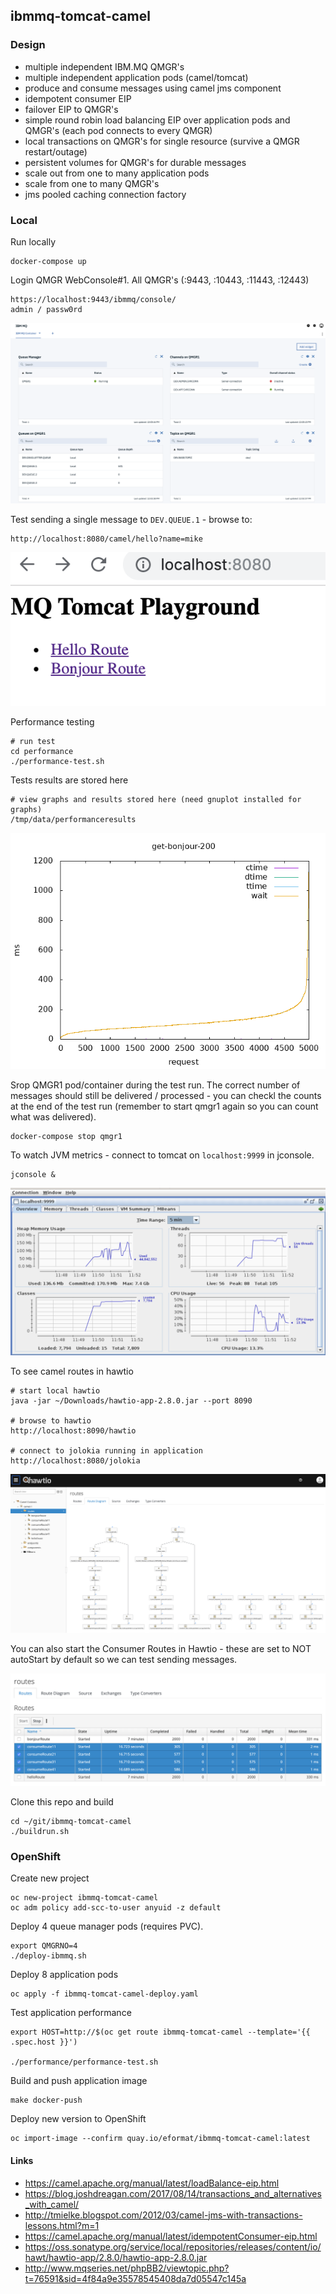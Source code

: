 ## ibmmq-tomcat-camel

### Design

- multiple independent IBM.MQ QMGR's
- multiple independent application pods (camel/tomcat)
- produce and consume messages using camel jms component
- idempotent consumer EIP 
- failover EIP to QMGR's
- simple round robin load balancing EIP over application pods and QMGR's (each pod connects to every QMGR)
- local transactions on QMGR's for single resource (survive a QMGR restart/outage)
- persistent volumes for QMGR's for durable messages
- scale out from one to many application pods
- scale from one to many QMGR's
- jms pooled caching connection factory

### Local

Run locally 

```
docker-compose up
```

Login QMGR WebConsole#1. All QMGR's (:9443, :10443, :11443, :12443)
```
https://localhost:9443/ibmmq/console/
admin / passw0rd
```

![ibmmq.png](images/ibmmq.png)

Test sending a single message to `DEV.QUEUE.1` - browse to:

```
http://localhost:8080/camel/hello?name=mike
```

![playground.png](images/playground.png)

Performance testing
```
# run test
cd performance 
./performance-test.sh
```

Tests results are stored here
```
# view graphs and results stored here (need gnuplot installed for graphs)
/tmp/data/performanceresults
```

![get-bonjour-200.png](images/get-bonjour-200.png)

Srop QMGR1 pod/container during the test run. The correct number of messages should still be delivered / processed - you can checkl the counts at the end of the test run (remember to start qmgr1 again so you can count what was delivered).
```
docker-compose stop qmgr1
```

To watch JVM metrics - connect to tomcat on `localhost:9999` in jconsole.
```
jconsole &
```

![jconsole.png](images/jconsole.png)

To see camel routes in hawtio
```
# start local hawtio
java -jar ~/Downloads/hawtio-app-2.8.0.jar --port 8090

# browse to hawtio
http://localhost:8090/hawtio

# connect to jolokia running in application
http://localhost:8080/jolokia
```

![route-diagram.png](images/route-diagram.png)

You can also start the Consumer Routes in Hawtio - these are set to NOT autoStart by default so we can test sending messages.

![routes.png](images/routes.png)

Clone this repo and build
```
cd ~/git/ibmmq-tomcat-camel
./buildrun.sh
```

### OpenShift

Create new project

```
oc new-project ibmmq-tomcat-camel
oc adm policy add-scc-to-user anyuid -z default
```

Deploy 4 queue manager pods (requires PVC).

```
export QMGRNO=4
./deploy-ibmmq.sh
```

Deploy 8 application pods
```
oc apply -f ibmmq-tomcat-camel-deploy.yaml
```

Test application performance
```
export HOST=http://$(oc get route ibmmq-tomcat-camel --template='{{ .spec.host }}')

./performance/performance-test.sh
```

Build and push application image
```
make docker-push
```

Deploy new version to OpenShift
```
oc import-image --confirm quay.io/eformat/ibmmq-tomcat-camel:latest
```

#### Links

- https://camel.apache.org/manual/latest/loadBalance-eip.html
- https://blog.joshdreagan.com/2017/08/14/transactions_and_alternatives_with_camel/
- http://tmielke.blogspot.com/2012/03/camel-jms-with-transactions-lessons.html?m=1
- https://camel.apache.org/manual/latest/idempotentConsumer-eip.html
- https://oss.sonatype.org/service/local/repositories/releases/content/io/hawt/hawtio-app/2.8.0/hawtio-app-2.8.0.jar
- http://www.mqseries.net/phpBB2/viewtopic.php?t=76591&sid=4f84a9e35578545408da7d05547c145a
